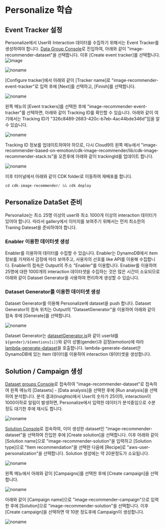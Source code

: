 # Personalize 학습

## Event Tracker 설정 

Personalize에서 User와 Interaction 데이터를 수집하기 위해서는 Event Tracker를 생성하여야 합니다. [Data Group Console](https://ap-northeast-2.console.aws.amazon.com/personalize/home?region=ap-northeast-2#datasetGroups)로 진입하여, 아래와 같이 "image-recommender-dataset"을 선택합니다. 이후 [Create event tracker]를 선택합니다. 
![image](https://user-images.githubusercontent.com/52392004/236887595-2f4f3ab7-2e68-4fec-94d1-309cc9708d36.png)

![noname](https://user-images.githubusercontent.com/52392004/235288753-56861bb5-33f8-42d6-8f2b-9db63ea2ebc1.png)

[Configure tracker]에서 아래와 같이 [Tracker name]로 "image-recommender-event-tracker"로 입력 후에 [Next]를 선택하고, [Finish]를 선택합니다.

![noname](https://user-images.githubusercontent.com/52392004/235288895-e64a2799-6070-4d5b-9929-33e31f384a13.png)

왼쪽 메뉴의 [Event trackers]를 선택한 후에 "image-recommender-event-tracker"를 선택하면, 아래와 같이 Tracking ID를 확인할 수 있습니다. 아래와 같이 여기에서는 Tracking ID가 "326c8489-2683-420c-b7eb-4ac44bde346d"임을 알 수 있습니다.

![noname](https://user-images.githubusercontent.com/52392004/235289151-d19d0cc7-7e61-4acc-8faf-fde2083d9b16.png)

Tracking ID 정보를 업데이트하여야 하므로, 다시 Cloud9의 왼쪽 메뉴에서 "image-recommender-based-on-emotion/cdk-image-recommender/lib/cdk-image-recommender-stack.ts"을 오픈후에 아래와 같이 trackingId를 업데이트 합니다.

![noname](https://github.com/kyopark2014/image-recommender-based-on-emotion/assets/52392004/09c14bb0-5646-434e-838e-b7a79ecafc89)

이후 터미널에서 아래와 같이 CDK folder로 이동하여 재배포를 합니다.

```java
cd cdk-image-recommender/ && cdk deploy
```


## Personalize DataSet 준비

Personalize는 최소 25명 이상의 user와 최소 1000개 이상의 interaction 데이터가 있어야 합니다. 따라서 gallery에서 이미지를 보여주기 위해서는 먼저 최소한의 Traning Dateset을 준비하여야 합니다.

### Enabler 이용한 데이터셋 생성

Enabler를 이용하여 데이터를 수집할 수 있습니다. Enabler는 DynamoDB에서 item 정보를 가져와서 감정에 따라 보여주고, 사용자의 선호를 like API를 이용해 수집합니다. Enabler의 접속은 Output의 주소 "Enabler"를 이용합니다. Enabler를 이용하여 25명에 대한 1000개의 interaction 데이터셋을 수집하는 것은 많은 시간이 소요되므로 아래와 같이 Dataset Generator을 사용하여 편리하게 생성할 수 있습니다.

### Dataset Generator를 이용한 데이터셋 생성

Dataset Generator를 이용해 Personalize에 dataset을 push 합니다. Dataset Generator의 접속 위치는 Output의 "DatasetGenerator"을 이용하여 아래와 같이 접속 후에 [Generate]를 선택합니다.

![noname](https://user-images.githubusercontent.com/52392004/236651606-a6e41a37-526f-459a-9992-c2d153deb021.png)

Dataset Generator는 [datasetGenerator.js](./html/datasetGenerator.js)와 같이 userId를 `${gender}/${emotions[i]}`와 같이 성별(gender)과 감정(emotion)에 따라 [lambda-generate-dataset](./utils/lambda-generate-dataset/index.js)을 호출합니다. lambda-generate-dataset은 DynamoDB에 있는 item 데이터를 이용하여 interaction 데이터셋을 생성합니다.


## Solution / Campaign 생성

[Dataset groups Console](https://ap-northeast-2.console.aws.amazon.com/personalize/home?region=ap-northeast-2#datasetGroups)로 접속하여 "image-recommender-dataset"로 접속하여 왼쪽 메뉴의 [Datasets] - [Data analysis]을 선택한 후에 [Run analysis]을 선택하여 분석합니다. 분석 결과(Insights)에서 User의 숫자가 25이하, interaction이 1000이하로 알림이 발생하면, Personalize에서 입력한 데이터가 분석중임으로 수분 정도 대기한 후에 재시도 합니다.

![noname](https://user-images.githubusercontent.com/52392004/236587998-9eb43e7d-8a70-405b-a375-0e5cd4443f69.png)

[Solution Console](https://ap-northeast-2.console.aws.amazon.com/personalize/home?region=ap-northeast-2#datasetGroups)로 접속하여, 이미 생성한 dataset인 "image-recommender-dataset"을 선택하여 진입한 후에 [Create solution]을 선택합니다. 이후 아래와 같이 [Solution name]으로 "image-recommender-solution"을 입력하고 [Solution type]으로 "Item recommendation"을 선택한 다음에 [Recipe]로 "aws-user-personalization"을 선택합니다. Solution 생성에는 약 20분정도가 소요됩니다. 

![noname](https://user-images.githubusercontent.com/52392004/236587663-303ddd63-7d15-4c08-854a-6bc83e71114e.png)

왼쪽 메뉴에서 아래와 같이 [Campaigns]를 선택한 후에 [Create campaign]을 선택합니다.

![noname](https://user-images.githubusercontent.com/52392004/236588384-30301d37-b432-4ebc-9914-f43438e06005.png)

아래와 같이 [Campaign name]으로 "image-recommender-campaign"으로 입력한 후에 [Solution]으로 "image-recommender-solution"을 선택합니다. 이후 [Create campaign]을 선택하면 약 10분 정도후에 Campaign이 생성합니다.  

![noname](https://user-images.githubusercontent.com/52392004/236588352-c2f038f8-c456-424d-b2f5-f4d3134d8f7f.png)



